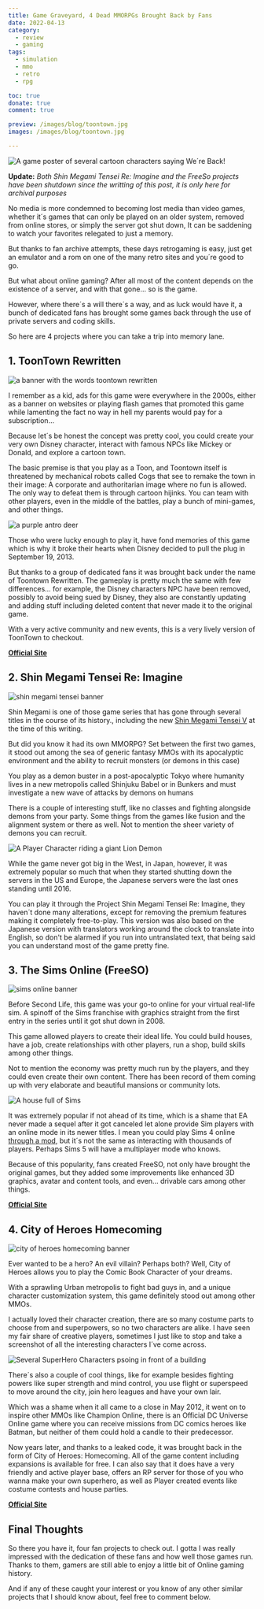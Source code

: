 ```yaml
---
title: Game Graveyard, 4 Dead MMORPGs Brought Back by Fans
date: 2022-04-13
category:
  - review
  - gaming
tags:
  - simulation
  - mmo
  - retro
  - rpg

toc: true
donate: true
comment: true

preview: /images/blog/toontown.jpg
images: /images/blog/toontown.jpg

---
```

![A game poster of several cartoon characters saying We´re Back!](/images/blog/toontown.jpg)

**Update:** *Both Shin Megami Tensei Re: Imagine and the FreeSo projects have been shutdown since the writting of this post, it is only here for archival purposes*

No media is more condemned to becoming lost media than video games, whether it´s games that can only be played on an older system, removed from online stores, or simply the server got shut down, It can be saddening to watch your favorites relegated to just a memory.

But thanks to fan archive attempts, these days retrogaming is easy, just get an emulator and a rom on one of the many retro sites and you´re good to go.

But what about online gaming? After all most of the content depends on the existence of a server, and with that gone... so is the game.

However, where there´s a will there´s a way, and as luck would have it, a bunch of dedicated fans has brought some games back through the use of private servers and coding skills.

So here are 4 projects where you can take a trip into memory lane.

## 1. ToonTown Rewritten

![a banner with the words toontown rewritten](/images/2022/toontownrewriten.png)

I remember as a kid, ads for this game were everywhere in the 2000s, either as a banner on websites or playing flash games that promoted this game while lamenting the fact no way in hell my parents would pay for a subscription...

Because let´s be honest the concept was pretty cool, you could create your very own Disney character, interact with famous NPCs like Mickey or Donald, and explore a cartoon town.

The basic premise is that you play as a Toon, and Toontown itself is threatened by mechanical robots called Cogs that see to remake the town in their image: A corporate and authoritarian image where no fun is allowed. The only way to defeat them is through cartoon hijinks. You can team with other players, even in the middle of the battles, play a bunch of mini-games, and other things.

![a purple antro deer](/images/2022/tooncharacter.png)

Those who were lucky enough to play it, have fond memories of this game which is why it broke their hearts when Disney decided to pull the plug in September 19, 2013.

But thanks to a group of dedicated fans it was brought back under the name of Toontown Rewritten. The gameplay is pretty much the same with few differences... for example, the Disney characters NPC have been removed, possibly to avoid being sued by Disney, they also are constantly updating and adding stuff including deleted content that never made it to the original game.

With a very active community and new events, this is a very lively version of ToonTown to checkout.

[**Official Site**](https://www.toontownrewritten.com/)

## 2. Shin Megami Tensei Re: Imagine

![shin megami tensei banner](/images/2022/shinmegami.jpg)

Shin Megami is one of those game series that has gone through several titles in the course of its history., including the new [Shin Megami Tensei V](https://en.wikipedia.org/wiki/Shin_Megami_Tensei_V) at the time of this writing.

But did you know it had its own MMORPG? Set between the first two games, it stood out among the sea of generic fantasy MMOs with its apocalyptic environment and the ability to recruit monsters (or demons in this case)

You play as a demon buster in a post-apocalyptic Tokyo where humanity lives in a new metropolis called Shinjuku Babel or in Bunkers and must investigate a new wave of attacks by demons on humans

There is a couple of interesting stuff, like no classes and fighting alongside demons from your party. Some things from the games like fusion and the alignment system or there as well. Not to mention the sheer variety of demons you can recruit.


![A Player Character riding a giant Lion Demon](/images/2022/shindemon.jpg#center)

While the game never got big in the West, in Japan, however, it was extremely popular so much that when they started shutting down the servers in the US and Europe, the Japanese servers were the last ones standing until 2016.

You can play it through the Project Shin Megami Tensei Re: Imagine, they haven´t done many alterations, except for removing the premium features making it completely free-to-play. This version was also based on the Japanese version with translators working around the clock to translate into English, so don't be alarmed if you run into untranslated text, that being said you can understand most of the game pretty fine.


## 3. The Sims Online (FreeSO)

![sims online banner](/images/2022/simsonline.jpg)

Before Second Life, this game was your go-to online for your virtual real-life sim. A spinoff of the Sims franchise with graphics straight from the first entry in the series until it got shut down in 2008.

This game allowed players to create their ideal life. You could build houses, have a job, create relationships with other players, run a shop, build skills among other things.

Not to mention the economy was pretty much run by the players, and they could even create their own content. There has been record of them coming up with very elaborate and beautiful mansions or community lots.

![A house full of Sims](/images/2022/simshouse.jpg)

It was extremely popular if not ahead of its time, which is a shame that EA never made a sequel after it got canceled let alone provide Sim players with an online mode in its newer titles. I mean you could play Sims 4 online [through a mod](https://www.nexusmods.com/thesims4/mods/502), but it´s not the same as interacting with thousands of players. Perhaps Sims 5 will have a multiplayer mode who knows.

Because of this popularity, fans created FreeSO, not only have brought the original games, but they added some improvements like enhanced 3D graphics, avatar and content tools, and even... drivable cars among other things.

[**Official Site**](https://freeso.org/)

## 4. City of Heroes Homecoming

![city of heroes homecoming banner](/images/2022/cityofheroes.jpg)

Ever wanted to be a hero? An evil villain? Perhaps both? Well, City of Heroes allows you to play the Comic Book Character of your dreams.

With a sprawling Urban metropolis to fight bad guys in, and a unique character customization system, this game definitely stood out among other MMOs.

I actually loved their character creation, there are so many costume parts to choose from and superpowers, so no two characters are alike. I have seen my fair share of creative players, sometimes I just like to stop and take a screenshot of all the interesting characters I´ve come across.


![Several SuperHero Characters psoing in front of a building](/images/2022/herocharacters.jpg)

There´s also a couple of cool things, like for example besides fighting powers like super strength and mind control, you use flight or superspeed to move around the city, join hero leagues and have your own lair.

Which was a shame when it all came to a close in May 2012, it went on to inspire other MMOs like Champion Online, there is an Official DC Universe Online game where you can receive missions from DC comics heroes like Batman, but neither of them could hold a candle to their predecessor.

Now years later, and thanks to a leaked code, it was brought back in the form of City of Heroes: Homecoming. All of the game content including expansions is available for free. I can also say that it does have a very friendly and active player base, offers an RP server for those of you who wanna make your own superhero, as well as Player created events like costume contests and house parties.

[**Official Site**](https://forums.homecomingservers.com/forum/53-getting-started/)

## Final Thoughts

So there you have it, four fan projects to check out. I gotta I was really impressed with the dedication of these fans and how well those games run. Thanks to them, gamers are still able to enjoy a little bit of Online gaming history.

And if any of these caught your interest or you know of any other similar projects that I should know about, feel free to comment below.


